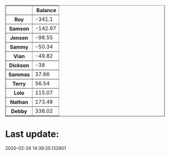 <table border="1" class="dataframe">
  <thead>
    <tr style="text-align: right;">
      <th></th>
      <th>Balance</th>
    </tr>
  </thead>
  <tbody>
    <tr>
      <th>Roy</th>
      <td>-341.1</td>
    </tr>
    <tr>
      <th>Samson</th>
      <td>-142.97</td>
    </tr>
    <tr>
      <th>Jensen</th>
      <td>-98.55</td>
    </tr>
    <tr>
      <th>Sammy</th>
      <td>-50.34</td>
    </tr>
    <tr>
      <th>Vian</th>
      <td>-49.82</td>
    </tr>
    <tr>
      <th>Dickson</th>
      <td>-38</td>
    </tr>
    <tr>
      <th>Sammas</th>
      <td>37.66</td>
    </tr>
    <tr>
      <th>Terry</th>
      <td>56.54</td>
    </tr>
    <tr>
      <th>Lolo</th>
      <td>115.07</td>
    </tr>
    <tr>
      <th>Nathan</th>
      <td>173.48</td>
    </tr>
    <tr>
      <th>Debby</th>
      <td>338.02</td>
    </tr>
  </tbody>
</table><H1>Last update:</H1>2020-02-24 14:39:25.132901
